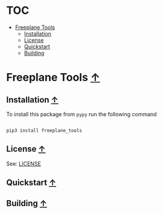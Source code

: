 # TOC
* [Freeplane Tools](#freeplane-tools-)
   * [Installation](#installation-)
   * [License](#license-)
   * [Quickstart](#quickstart-)
   * [Building](#building-)


# Freeplane Tools [&#8593;](#toc)

## Installation [&#8593;](#toc)
To install this package from `pypy` run the following command


```

pip3 install freeplane_tools

```

## License [&#8593;](#toc)
See: [LICENSE](./LICENSE)
## Quickstart [&#8593;](#toc)

## Building [&#8593;](#toc)


